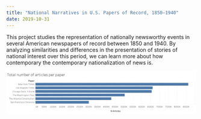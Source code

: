 ```yaml
---
title: "National Narratives in U.S. Papers of Record, 1850—1940"
date: 2019-10-31
---
```


This project studies the representation of nationally newsworthy events in several American newspapers of record between 1850 and 1940. By analyzing similarities and differences in the presentation of stories of national interest over this period, we can learn more about how contemporary the contemporary nationalization of news is.

![](images/articlesperpaper-1024x233.png)
